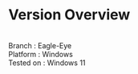 # Version Overview


<br>
Branch : Eagle-Eye
<br>
Platform : Windows
<br>
Tested on : Windows 11
<br>

